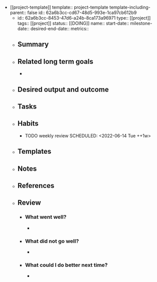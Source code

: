 

- [[project-template]]
  template:: project-template
  template-including-parent:: false
  id:: 62a6b3cc-cd67-48d5-993e-1ca97cb612b9
	- id:: 62a6b3cc-8453-47d6-a24b-8ca173a96971
	  type:: [[project]]
	  tags:: [[project]]
	  status:: [[DOING]] 
	  name:: 
	  start-date:: 
	  milestone-date:: 
	  desired-end-date:: 
	  metrics::
	- ## Summary
	- ## Related long term goals
		-
	- ## Desired output and outcome
	- ## Tasks
	- ## Habits
		- TODO weekly review
		  SCHEDULED: <2022-06-14 Tue ++1w>
	- ## Templates
	- ## Notes
	- ## References
	- ## Review
		- ### What went well?
			-
		- ### What did not go well?
			-
		- ### What could I do better next time?
			-